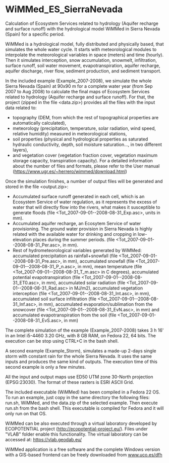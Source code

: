 # WiMMed_ES_SierraNevada
Calculation of Ecosystem Services related to hydrology (Aquifer recharge and surface runoff) with the hydrological model WiMMed in Sierra Nevada (Spain) for a specific period. 

WiMMed is a hydrological model, fully distributed and physically based, that simulates the whole water cycle. It starts with meteorological modules to interpolate the meteorological variables in space (meters) and time (hourly). Then it simulates interception, snow accumulation, snowmelt, infiltration, surface runoff, soil water movement, evapotranspiration, aquifer recharge, aquifer discharge, river flow, sediment production, and sediment transport. 

In the included example (Example_2007-2008), we simulate the whole Sierra Nevada (Spain) at 90x90 m for a complete water year (from Sep 2007 to Aug 2008) to calculate the final maps of Ecosystem Services related to hydrology (Aquifer recharge and surface runoff). For that, the project (zipped in the file <data.zip>) provides all the files with the input data related to:
- topography (DEM, from which the rest of topographical properties are automatically calculated), 
- meteorology (precipitation, temperature, solar radiation, wind speed, relative humidity) measured in meteorological stations, 
- soil properties (physical and hydrological properties as saturated hydraulic conductivity, depth, soil moisture saturation..., in two different layers), 
- and vegetation cover (vegetation fraction cover, vegetation maximum storage capacity, transpiration capacity).
For a detailed information about the number of files and formats, please refer to the User manual (https://www.ugr.es/~herrero/wimmed/download.html)

Once the simulation finishes, a number of output files will be generated and stored in the file <output.zip>:
- Accumulated surface runoff generated in each cell, which is an Ecosystem Service of water regulation, as it represents the excess of water that will directly flow into the rivers, what makes it susceptible to generate floods (file <Tot_2007-09-01--2008-08-31_Exp.asc>, units in mm).
- Accumulated aquifer recharge, an Ecosytem Service of water provisioning. The ground water provision in Sierra Nevada is highly related with the available water for drinking and cropping in low-elevation places during the summer periods. (file <Tot_2007-09-01--2008-08-31_Per.asc>, in mm).
- Rest of hydrometeorological variables generated by WiMMed: accumulated precipitation as rainfall+snowfall (file <Tot_2007-09-01--2008-08-31_Pre.asc>, in mm), accumulated snowfall (file <Tot_2007-09-01--2008-08-31_P_n.asc>, in mm), mean temperature (file <Tot_2007-09-01--2008-08-31_T_m.asc> in C degrees), accumulated potential evapotranspiration (file <Tot_2007-09-01--2008-08-31_ET0.asc>, in mm), accumulated solar radiation (file <Tot_2007-09-01--2008-08-31_Rad.asc> in MJ/m2), accumulated vegetation interception (file <Tot_2007-09-01--2008-08-31_Int.asc>, in mm), accumulated soil surface infiltration (file <Tot_2007-09-01--2008-08-31_Inf.asc>, in mm), accumulated evaporation/sublimation from the snowcover (file <Tot_2007-09-01--2008-08-31_EvN.asc>, in mm) and accumulated evapotranspiration from the soil (file <Tot_2007-09-01--2008-08-31_EvS.asc>, in mm)

The complete simulation of the example (Example_2007-2008) takes 3 h 16' in an Intel i5-4460 3.20 GHz, with 8 GB RAM, on Fedora 22, 64 bits. The execution can be stop using CTRL+C in the bash shell.

A second example (Example_Storm), simulates a made-up 2-days single storm with constant rain for the whole Sierra Nevada. It uses the same inputs and produces the same kind of outputs. The execution time of this second example is only a few minutes.

All the input and output maps use ED50 UTM zone 30-North projection (EPSG:23030). The format of these rasters is ESRI ASCII Grid.

The included executable (WiMMed) has been compiled in a Fedora 22 OS. To run an example, just copy in the same directory the following files: run.sh, WiMMed, and the data.zip of the selected example. Then execute run.sh from the bash shell. This executable is compiled for Fedora and it will only run on that OS.

WiMMed can be also executed through a virtual laboratory developed by ECOPOTENTIAL project (http://ecopotential-project.eu/). Files under "VLAB" folder enable this functionality. The virtual laboratory can be accessed at: https://vlab.geodab.eu/

WiMMed application is a free software and the complete Windows version with a GIS-based frontend can be freely downloaded from www.uco.es/dfh


